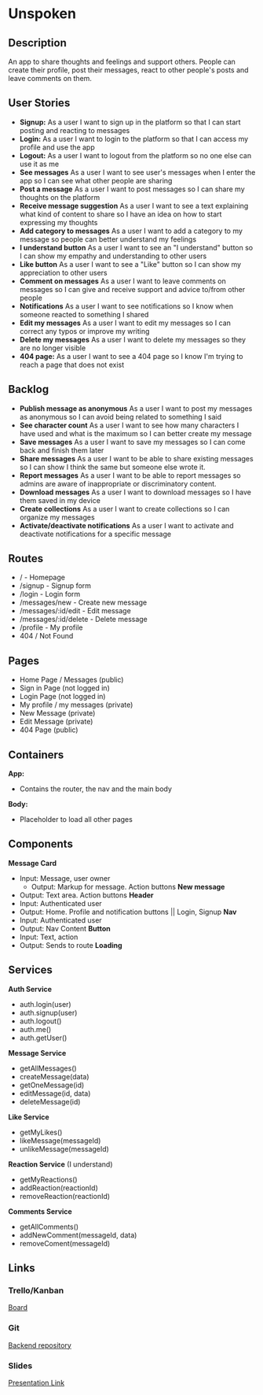 # Unspoken

## Description

An app to share thoughts and feelings and support others. People can create their profile, post their messages, react to other people's posts and leave comments on them.

## User Stories

-  **Signup:** As a user I want to sign up in the platform so that I can start posting and reacting to messages
-  **Login:** As a user I want to login to the platform so that I can access my profile and use the app
-  **Logout:** As a user I want to logout from the platform so no one else can use it as me
-  **See messages** As a user I want to see user's messages when I enter the app so I can see what other people are sharing
-  **Post a message** As a user I want to post messages so I can share my thoughts on the platform
-  **Receive message suggestion** As a user I want to see a text explaining what kind of content to share so I have an idea on how to start expressing my thoughts
-  **Add category to messages** As a user I want to add a category to my message so people can better understand my feelings
-  **I understand button** As a user I want to see an "I understand" button so I can show my empathy and understanding to other users
-  **Like button** As a user I want to see a "Like" button so I can show my appreciation to other users
-  **Comment on messages** As a user I want to leave comments on messages so I can give and receive support and advice to/from other people
-  **Notifications** As a user I want to see notifications so I know when someone reacted to something I shared
-  **Edit my messages** As a user I want to edit my messages so I can correct any typos or improve my writing
-  **Delete my messages** As a user I want to delete my messages so they are no longer visible
-  **404 page:** As a user I want to see a 404 page so I know I'm trying to reach a page that does not exist

## Backlog

-  **Publish message as anonymous** As a user I want to post my messages as anonymous so I can avoid being related to something I said
-  **See character count** As a user I want to see how many characters I have used and what is the maximum so I can better create my message
-  **Save messages** As a user I want to save my messages so I can come back and finish them later
-  **Share messages** As a user I want to be able to share existing messages so I can show I think the same but someone else wrote it.
-  **Report messages** As a user I want to be able to report messages so admins are aware of inappropriate or discriminatory content.
-  **Download messages** As a user I want to download messages so I have them saved in my device
-  **Create collections** As a user I want to create collections so I can organize my messages
-  **Activate/deactivate notifications** As a user I want to activate and deactivate notifications for a specific message

## Routes

- / - Homepage
- /signup - Signup form
- /login - Login form
- /messages/new - Create new message
- /messages/:id/edit - Edit message
- /messages/:id/delete - Delete message
- /profile - My profile
- 404 / Not Found

## Pages

- Home Page / Messages (public)
- Sign in Page (not logged in)
- Login Page (not logged in)
- My profile / my messages (private)
- New Message (private)
- Edit Message (private)
- 404 Page (public)

## Containers

**App:**
- Contains the router, the nav and the main body

**Body:**
- Placeholder to load all other pages

## Components

**Message Card**
- Input: Message, user owner
  - Output: Markup for message. Action buttons
**New message**
- Output: Text area. Action buttons
**Header**
- Input: Authenticated user
- Output: Home. Profile and notification buttons || Login, Signup
**Nav**
- Input: Authenticated user
- Output: Nav Content
**Button**
- Input: Text, action
- Output: Sends to route
**Loading**

## Services

**Auth Service**
- auth.login(user)
- auth.signup(user)
- auth.logout()
- auth.me()
- auth.getUser()

**Message Service**
- getAllMessages()
- createMessage(data)
- getOneMessage(id)
- editMessage(id, data)   
- deleteMessage(id)

**Like Service**
- getMyLikes()
- likeMessage(messageId)
- unlikeMessage(messageId)

**Reaction Service** (I understand)
- getMyReactions()
- addReaction(reactionId)
- removeReaction(reactionId)

**Comments Service**
- getAllComments()
- addNewComment(messageId, data)
- removeComent(messageId)

## Links

### Trello/Kanban

[Board](https://trello.com/b/FhxamE2J/unspoken)

### Git

[Backend repository](https://github.com/Inkala/unspoken-backend)

### Slides

[Presentation Link](https://docs.google.com/presentation/d/1ci1hBlUSyiAYseFC8s4EmhNqdYIiw-JOhGZgslgccU0/)
